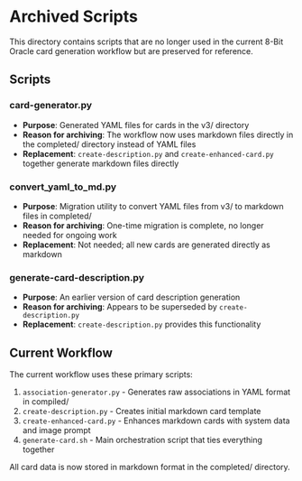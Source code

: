 # Archived Scripts

This directory contains scripts that are no longer used in the current 8-Bit Oracle card generation workflow but are preserved for reference.

## Scripts

### card-generator.py
- **Purpose**: Generated YAML files for cards in the v3/ directory
- **Reason for archiving**: The workflow now uses markdown files directly in the completed/ directory instead of YAML files
- **Replacement**: `create-description.py` and `create-enhanced-card.py` together generate markdown files directly

### convert_yaml_to_md.py
- **Purpose**: Migration utility to convert YAML files from v3/ to markdown files in completed/
- **Reason for archiving**: One-time migration is complete, no longer needed for ongoing work
- **Replacement**: Not needed; all new cards are generated directly as markdown

### generate-card-description.py
- **Purpose**: An earlier version of card description generation
- **Reason for archiving**: Appears to be superseded by `create-description.py`
- **Replacement**: `create-description.py` provides this functionality

## Current Workflow

The current workflow uses these primary scripts:

1. `association-generator.py` - Generates raw associations in YAML format in compiled/
2. `create-description.py` - Creates initial markdown card template
3. `create-enhanced-card.py` - Enhances markdown cards with system data and image prompt
4. `generate-card.sh` - Main orchestration script that ties everything together

All card data is now stored in markdown format in the completed/ directory.